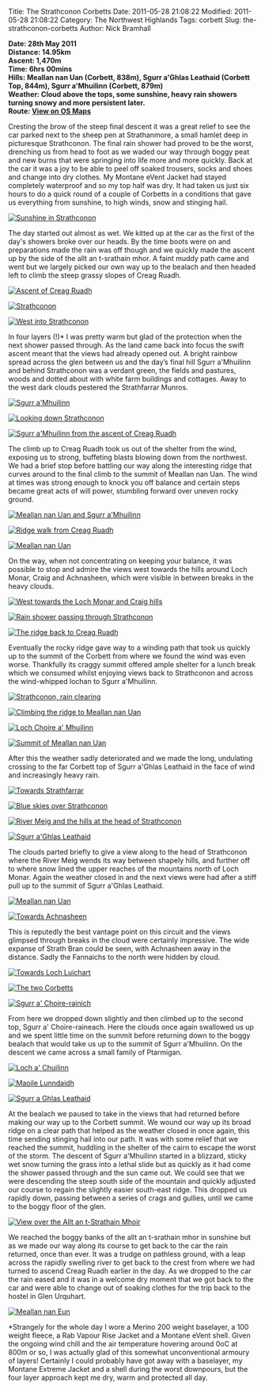 Title: The Strathconon Corbetts
Date: 2011-05-28 21:08:22
Modified: 2011-05-28 21:08:22
Category: The Northwest Highlands
Tags: corbett
Slug: the-strathconon-corbetts
Author: Nick Bramhall

**Date: 28th May 2011  
Distance: 14.95km  
Ascent:  1,470m  
Time: 6hrs 00mins  
Hills: Meallan nan Uan (Corbett, 838m),  Sgurr a'Ghlas Leathaid (Corbett Top, 844m), Sgurr a'Mhuilinn (Corbett, 879m)  
Weather: Cloud above the tops, some sunshine, heavy rain showers turning snowy and more persistent later.  
Route: [View on OS Maps](https://www.invertedworld.co.uk/trip/356)**



Cresting the brow of the steep final descent it was a great relief to see the car parked next to the sheep pen at Strathanmore, a small hamlet deep in picturesque Strathconon. The final rain shower had proved to be the worst, drenching us from head to foot as we waded our way through boggy peat and new burns that were springing into life more and more quickly. Back at the car it was a joy to be able to peel off soaked trousers, socks and shoes and change into dry clothes. My Montane eVent Jacket had stayed completely waterproof and so my top half was dry. It had taken us just six hours to do a quick round of a couple of Corbetts in a conditions that gave us everything from sunshine, to high winds, snow and stinging hail.

<!--more-->

[![Sunshine in Strathconon](http://farm4.static.flickr.com/3445/5796367000_94debc44b2_b.jpg)](http://www.flickr.com/photos/53725815@N00/5796367000)

 

The day started out almost as wet. We kitted up at the car as the first of the day's showers broke over our heads. By the time boots were on and preparations made the rain was off though and we quickly made the ascent up by the side of the allt an t-srathain mhor. A faint muddy path came and went but we largely picked our own way up to the bealach and then headed left to climb the steep grassy slopes of Creag Ruadh. 



[![Ascent of Creag Ruadh](http://farm3.static.flickr.com/2124/5796361132_2206654f64_b.jpg)](http://www.flickr.com/photos/53725815@N00/5796361132)



[![Strathconon](http://farm4.static.flickr.com/3519/5795813907_c66fb6632d_b.jpg)](http://www.flickr.com/photos/53725815@N00/5795813907)



[![West into Strathconon](http://farm3.static.flickr.com/2275/5795811865_cb88cf446f_b.jpg)](http://www.flickr.com/photos/53725815@N00/5795811865)



In four layers (!)* I was pretty warm but glad of the protection when the next shower passed through. As the land came back into focus the swift ascent meant that the views had already opened out. A bright rainbow spread across the glen between us and the day’s final hill Sgurr a'Mhuilinn and behind Strathconon was a verdant green, the fields and pastures, woods and dotted about with white farm buildings and cottages. Away to the west dark clouds pestered the Strathfarrar Munros.



[![Sgurr a'Mhuilinn](http://farm4.static.flickr.com/3402/5772545152_73a427a43c_b.jpg)](http://www.flickr.com/photos/53725815@N00/5772545152)



[![Looking down Strathconon](http://farm4.static.flickr.com/3113/5771562599_79a6f42566_b.jpg)](http://www.flickr.com/photos/53725815@N00/5771562599)



[![Sgurr a'Mhuilinn from the ascent of Creag Ruadh](http://farm3.static.flickr.com/2773/5795824665_826fa3425a_b.jpg)](http://www.flickr.com/photos/53725815@N00/5795824665)

 

The climb up to Creag Ruadh took us out of the shelter from the wind, exposing us to strong, buffeting blasts blowing down from the northwest. We had a brief stop before battling our way along the interesting ridge that curves around to the final climb to the summit of Meallan nan Uan. The wind at times was strong enough to knock you off balance and certain steps became great acts of will power, stumbling forward over uneven rocky ground. 



[![Meallan nan Uan and Sgurr a'Mhuilinn](http://farm6.static.flickr.com/5234/5795839541_9c1ff6938e_b.jpg)](http://www.flickr.com/photos/53725815@N00/5795839541)



[![Ridge walk from Creag Ruadh](http://farm4.static.flickr.com/3270/5796404698_3a5197e7c1_b.jpg)](http://www.flickr.com/photos/53725815@N00/5796404698)



[![Meallan nan Uan](http://farm3.static.flickr.com/2766/5795854059_5eea61d879_b.jpg)](http://www.flickr.com/photos/53725815@N00/5795854059)



On the way, when not concentrating on keeping your balance, it was possible to stop and admire the views west towards the hills around Loch Monar, Craig and Achnasheen, which were visible in between breaks in the heavy clouds.



[![West towards the Loch Monar and Craig hills](http://farm3.static.flickr.com/2589/5795856597_09bd37e1ec_b.jpg)](http://www.flickr.com/photos/53725815@N00/5795856597)



[![Rain shower passing through Strathconon](http://farm3.static.flickr.com/2628/5796392448_ea765c9c8c_b.jpg)](http://www.flickr.com/photos/53725815@N00/5796392448)



[![The ridge back to Creag Ruadh](http://farm4.static.flickr.com/3246/5796445164_5341debaa2_b.jpg)](http://www.flickr.com/photos/53725815@N00/5796445164)



Eventually the rocky ridge gave way to a winding path that took us quickly up to the summit of the Corbett from where we found the wind was even worse. Thankfully its craggy summit offered ample shelter for a lunch break which we consumed whilst enjoying views back to Strathconon and across the wind-whipped lochan to Sgurr a'Mhuilinn.



[![Strathconon, rain clearing](http://farm6.static.flickr.com/5070/5795859357_2e1fec4e54_b.jpg)](http://www.flickr.com/photos/53725815@N00/5795859357)



[![Climbing the ridge to Meallan nan Uan](http://farm4.static.flickr.com/3155/5795883275_8cff07a088_b.jpg)](http://www.flickr.com/photos/53725815@N00/5795883275)



[![Loch Choire a' Mhuilinn](http://farm4.static.flickr.com/3557/5796451936_fddce49434_b.jpg)](http://www.flickr.com/photos/53725815@N00/5796451936)



[![Summit of Meallan nan Uan](http://farm4.static.flickr.com/3465/5795896895_5b0cb9598a_b.jpg)](http://www.flickr.com/photos/53725815@N00/5795896895)

 

After this the weather sadly deteriorated and we made the long, undulating crossing to the far Corbett top of Sgurr a'Ghlas Leathaid in the face of wind and increasingly heavy rain. 



[![Towards Strathfarrar](http://farm4.static.flickr.com/3659/5796458020_c79ddd5e8b_b.jpg)](http://www.flickr.com/photos/53725815@N00/5796458020)



[![Blue skies over Strathconon](http://farm4.static.flickr.com/3022/5796462502_86f83d8023_b.jpg)](http://www.flickr.com/photos/53725815@N00/5796462502)



[![River Meig and the hills at the head of Strathconon](http://farm4.static.flickr.com/3404/5796464528_0b88a66c71_b.jpg)](http://www.flickr.com/photos/53725815@N00/5796464528)



[![Sgurr a'Ghlas Leathaid](http://farm3.static.flickr.com/2041/5796466732_fc9b21c2b8_b.jpg)](http://www.flickr.com/photos/53725815@N00/5796466732)



The clouds parted briefly to give a view along to the head of Strathconon where the River Meig wends its way between shapely hills, and further off to where snow lined the upper reaches of the mountains north of Loch Monar. Again the weather closed in and the next views were had after a stiff pull up to the summit of Sgurr a'Ghlas Leathaid. 



[![Meallan nan Uan](http://farm3.static.flickr.com/2465/5796469426_f4a35c65d8_b.jpg)](http://www.flickr.com/photos/53725815@N00/5796469426)



[![Towards Achnasheen](http://farm6.static.flickr.com/5104/5795913435_ca80e8b0bd_b.jpg)](http://www.flickr.com/photos/53725815@N00/5795913435)



This is reputedly the best vantage point on this circuit and the views glimpsed through breaks in the cloud were certainly impressive. The wide expanse of Strath Bran could be seen, with Achnasheen away in the distance. Sadly the Fannaichs to the north were hidden by cloud.



[![Towards Loch Luichart](http://farm4.static.flickr.com/3413/5795921685_3693e7ae47_b.jpg)](http://www.flickr.com/photos/53725815@N00/5795921685)



[![The two Corbetts](http://farm6.static.flickr.com/5188/5795918897_2743dfb922_b.jpg)](http://www.flickr.com/photos/53725815@N00/5795918897)



[![Sgurr a' Choire-rainich](http://farm6.static.flickr.com/5148/5796474314_604312c0c1_b.jpg)](http://www.flickr.com/photos/53725815@N00/5796474314)



From here we dropped down slightly and then climbed up to the second top, Sgurr a' Choire-raineach. Here the clouds once again swallowed us up and we spent little time on the summit before returning down to the boggy bealach that would take us up to the summit of Sgurr a'Mhuilinn. On the descent we came across a small family of Ptarmigan.



[![Loch a' Chuilinn](http://farm6.static.flickr.com/5153/5796489522_021534a792_b.jpg)](http://www.flickr.com/photos/53725815@N00/5796489522)



[![Maoile Lunndaidh](http://farm3.static.flickr.com/2250/5796487870_3eeb8a20ee_b.jpg)](http://www.flickr.com/photos/53725815@N00/5796487870)



[![Sgurr a Ghlas Leathaid](http://farm3.static.flickr.com/2445/5796483656_45e0558e25_b.jpg)](http://www.flickr.com/photos/53725815@N00/5796483656)



At the bealach we paused to take in the views that had returned before making our way up to the Corbett summit. We wound our way up its broad ridge on a clear path that helped as the weather closed in once again, this time sending stinging hail into our path. It was with some relief that we reached the summit, huddling in the shelter of the cairn to escape the worst of the storm. The descent of Sgurr a'Mhuilinn started in a blizzard, sticky wet snow turning the grass into a lethal slide but as quickly as it had come the shower passed through and the sun came out. We could see that we were descending the steep south side of the mountain and quickly adjusted our course to regain the slightly easier south-east ridge. This dropped us rapidly down, passing between a series of crags and gullies, until we came to the boggy floor of the glen.



[![View over the Allt an t-Strathain Mhoir](http://farm3.static.flickr.com/2571/5795934767_0f6a94af50_b.jpg)](http://www.flickr.com/photos/53725815@N00/5795934767)



We reached the boggy banks of the  allt an t-srathain mhor in sunshine but as we made our way along its course to get back to the car the rain returned, once than ever. It was a trudge on pathless ground, with a leap across the rapidly swelling river to get back to the crest from where we had turned to ascend Creag Ruadh earlier in the day. As we dropped to the car the rain eased and it was in a welcome dry moment that we got back to the car and were able to change out of soaking clothes for the trip back to the hostel in Glen Urquhart.



[![Meallan nan Eun](http://farm3.static.flickr.com/2738/5796495438_0f8723d57f_b.jpg)](http://www.flickr.com/photos/53725815@N00/5796495438)

 

*Strangely for the whole day I wore a Merino 200 weight baselayer, a 100 weight fleece, a Rab Vapour Rise Jacket and a Montane eVent shell. Given the ongoing wind chill and the air temperature hovering around 0oC at 800m or so, I was actually glad of this somewhat unconventional armoury of layers! Certainly I could probably have got away with a baselayer, my Montane Extreme Jacket and a shell during the worst downpours, but the four layer approach kept me dry, warm and protected all day.
